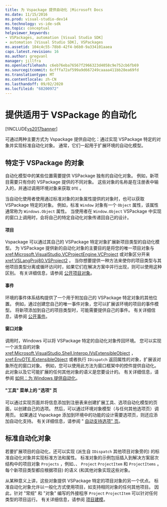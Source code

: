 ```yaml
---
title: 为 Vspackage 提供自动化 |Microsoft Docs
ms.date: 11/15/2016
ms.prod: visual-studio-dev14
ms.technology: vs-ide-sdk
ms.topic: conceptual
helpviewer_keywords:
- VSPackages, automation [Visual Studio SDK]
- automation [Visual Studio SDK], VSPackages
ms.assetid: 104c4c55-78b8-42f4-b6b0-9a334101aaea
caps.latest.revision: 16
ms.author: gregvanl
manager: jillfra
ms.openlocfilehash: c6eb76eba76567f2966323d4058c9e752cb6fb69
ms.sourcegitcommit: 6cfffa72af599a9d667249caaaa411bb28ea69fd
ms.translationtype: MT
ms.contentlocale: zh-CN
ms.lasthandoff: 09/02/2020
ms.locfileid: "68200972"
---
```

# <a name="providing-automation-for-vspackages"></a>提供适用于 VSPackage 的自动化
[!INCLUDE[vs2017banner](../../includes/vs2017banner.md)]

可通过两种主要方式为 Vspackage 提供自动化：通过实现 VSPackage 特定的对象并实现标准自动化对象。 通常，它们一起用于扩展环境的自动化模型。  
  
## <a name="vspackage-specific-objects"></a>特定于 VSPackage 的对象  
 自动化模型中的某些位置需要提供 VSPackage 独有的自动化对象。 例如，新项目需要只有你的 VSPackage 提供的不同对象。 这些对象的名称是在注册表中输入的，并通过调用环境对象来获取 `DTE` 。  
  
 当自动化使用者使用通过标准对象的对象属性提供的对象时，也可以获取 VSPackage 特定的对象。 例如，标准 `Window` 对象有一个 `Object` 属性，该属性通常称为 `Windows.Object` 属性。 当使用者在 `Window.Object` VSPackage 中实现的窗口上调用时，会将自己的特定自动化对象传递回自己的设计。  
  
#### <a name="projects"></a>项目  
 Vspackage 可以通过其自己的 VSPackage 特定对象扩展新项目类型的自动化模型。 为 VSPackage 提供新的自动化对象的主要目的是将您的唯一项目对象与 <xref:Microsoft.VisualStudio.VCProjectEngine.VCProject> 或对象区分开来 <xref:VSLangProj80.VSProject2> 。 当你想要提供一种方法来使你的项目类型与其他项目类型分离或循环访问时，如果它们在解决方案中并行出现，则可以使用这种区别。 有关详细信息，请参阅 [公开项目对象](../../extensibility/internals/exposing-project-objects.md)。  
  
#### <a name="events"></a>事件  
 环境的事件体系结构提供了一个用于附加自己的 VSPackage 特定对象的其他位置。 例如，通过创建您自己的唯一事件对象，您可以扩展该环境的项目的事件模型。 将新项添加到自己的项目类型时，可能需要提供自己的事件。 有关详细信息，请参阅 [公开事件](../../extensibility/internals/exposing-events-in-the-visual-studio-sdk.md)。  
  
#### <a name="window-objects"></a>窗口对象  
 调用时，Windows 可以将 VSPackage 特定的自动化对象传回环境。 您可以实现一个派生自的对象 <xref:Microsoft.VisualStudio.Shell.Interop.IVsExtensibleObject> ， <xref:EnvDTE.IExtensibleObject> 或者执行 `IDispatch` 返回属性的对象，扩展该对象所在的窗口对象。 例如，您可以使用此方法为窗口框架中的控件提供自动化。 此对象以及它可能扩展的任何其他对象的语义是您要设计的。 有关详细信息，请参阅 [如何：为 Windows 提供自动化](../../extensibility/internals/how-to-provide-automation-for-windows.md)。  
  
#### <a name="options-pages-on-the-tools-menu"></a>"工具" 菜单上的 "选项" 页  
 可以通过实现页面并将信息添加到注册表来创建扩展工具、选项自动化模型的页面，以创建自己的选项。 然后，可以通过环境对象模型（与任何其他选项页）调用页。 如果通过 Vspackage 添加到环境中的功能的设计需要选项页，则还应添加自动化支持。 有关详细信息，请参阅 " [自动支持选项" 页](../../extensibility/internals/automation-support-for-options-pages.md)。  
  
## <a name="standard-automation-objects"></a>标准自动化对象  
 若要扩展项目的自动化，还可以实现 (派生自 `IDispatch` 其他项目对象旁的) 的标准自动化对象并实现标准方法和属性。 标准对象的示例包括插入到解决方案层次结构中的项目对象 `Projects` ，例如、、 `Project` `ProjectItem` 和 `ProjectItems` 。 每个新项目类型都应根据项目) 的语义 (和其他对象实现这些对象。  
  
 从某种意义上讲，这些对象提供 VSPackage 特定的项目对象的另一个优点。 标准自动化对象允许以一般化方式使用项目，如支持相同对象的任何其他项目。 因此，针对 "常规" 和 "对象" 编写的外接程序 `Project` `ProjectItem` 可以针对任何类型的项目运行。 有关详细信息，请参阅 [项目建模](../../extensibility/internals/project-modeling.md)。
